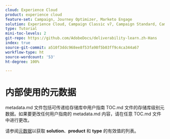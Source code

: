 ```yaml
---
cloud: Experience Cloud
product: experience cloud
feature-set: Campaign, Journey Optimizer, Marketo Engage
solution: Experience Cloud, Campaign Classic v7, Campaign Standard, Campaign v8 Client Console, Campaign v8 Web User Interface, Marketo Engage
type: Tutorial
mini-toc-levels: 2
git-repo: https://github.com/AdobeDocs/deliverability-learn.zh-Hans
index: true
source-git-commit: a510f3ddc968ee8f53fa98f5b03ff9c4ca344a67
workflow-type: ht
source-wordcount: '53'
ht-degree: 100%

---
```



# 内部使用的元数据

metadata.md 文件包括可传递给存储库中用户指南 TOC.md 文件的存储库级别元数据。如果要更改任何用户指南的 metadata.md 内容，请在任意 TOC.md 文件中进行更改。

请参阅[元数据](https://experienceleague.adobe.com/docs/authoring-guide-exl/using/editing/user-guide-setup/metadata.html?lang=zh-Hans)以获取 **solution**、**product** 和 **type** 的有效值的列表。
